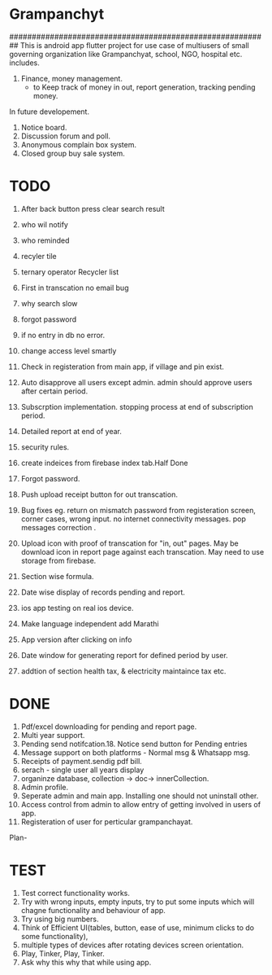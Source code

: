 # Grampanchyt
##########################################################
This is android app flutter project for use case of multiusers of small governing organization like Grampanchyat, school, NGO, hospital etc. includes.
1. Finance, money management.
     - to Keep track of money in out, report generation, tracking pending money.
 
 
In future developement.
1. Notice board.
2. Discussion forum and poll.
3. Anonymous complain box system.
4. Closed group buy sale system.




# TODO
1. After back button press clear search result
2. who wil notify
3. who reminded
4. recyler tile
5. ternary operator Recycler list
6. First in transcation no email bug
7. why search slow
8. forgot password
9. if no entry in db no error.
10. change access level smartly
11. Check in registeration from main app, if village and pin exist.

2. Auto disapprove all users except admin. admin should approve users after certain period.
3. Subscrption implementation. stopping process at end of subscription period.
4. Detailed report at end of year.
2. security rules.
3. create indeices from firebase index tab.Half Done
1. Forgot password.
3. Push upload receipt button for out transcation.
3. Bug fixes eg. return on mismatch password from registeration screen, corner cases, wrong input. no internet connectivity messages. pop messages correction .

5. Upload icon with proof of transcation for "in, out" pages. May be download icon in report page against each transcation. May need to use storage from firebase.
6. Section wise formula.
7. Date wise display of records pending and report.
8. ios app testing on real ios device.
9. Make language independent add Marathi
10. App version after clicking on info

15. Date window for generating report for defined period by user.
17. addtion of section health tax, & electricity maintaince tax etc.



# DONE
1. Pdf/excel downloading for pending and report page.
4. Multi year support.
11. Pending send notifcation.18. Notice send button for Pending entries 
12. Message support on both platforms - Normal msg & Whatsapp msg.
13. Receipts of payment.sendig pdf bill.
16. serach - single user all years display
1. organinze database, collection -> doc-> innerCollection.
2. Admin profile.
2. Seperate admin and main app.  Installing one should not uninstall other. 
3. Access control from admin to allow entry of getting involved in users of app.
1. Registeration of user for perticular grampanchayat.

Plan-

# TEST
1. Test correct functionality works.
2. Try with wrong inputs, empty inputs, try to put some inputs which will chagne functionality and behaviour of app.
3. Try using big numbers.
4. Think of Efficient UI(tables, button, ease of use, minimum clicks to do some functionality), 
5. multiple types of devices after rotating devices screen orientation.
6. Play, Tinker, Play, Tinker.
7. Ask why this why that while using app.


















